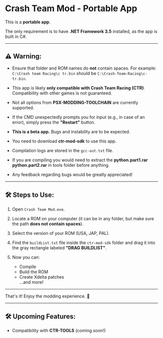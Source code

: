 # Crash Team Mod - Portable App

This is a **portable app**. 

The only requirement is to have **.NET Framework 3.5** installed, as the app is built in C#.

---

## ⚠️ Warning:

- Ensure that folder and ROM names do **not** contain spaces. For example:  
  `C:\Crash team Racing\c tr.bin` should be `C:\Crash-Team-Racing\c-tr.bin`.

- This app is likely **only compatible with Crash Team Racing (CTR)**. Compatibility with other games is not guaranteed.

- Not all options from **PSX-MODDING-TOOLCHAIN** are currently supported.

- If the CMD unexpectedly prompts you for input (e.g., in case of an error), simply press the **"Restart"** button.

- **This is a beta app.** Bugs and instability are to be expected.

- You need to download **ctr-mod-sdk** to use this app.

- Compilation logs are stored in the `gcc-out.txt` file.

- If you are compiling you would need to extract the **python.part1.rar** **python.part2.rar**
  in tools folder before anything.

- Any feedback regarding bugs would be greatly appreciated!

---

## 🛠️ Steps to Use:

1. Open `Crash Team Mod.exe`.

2. Locate a ROM on your computer (it can be in any folder, but make sure the path **does not contain spaces**).

3. Select the version of your ROM (USA, JAP, PAL).

4. Find the `buildList.txt` file inside the `ctr-mod-sdk` folder and drag it into the gray rectangle labeled **"DRAG BUILDLIST"**.

5. Now you can:
   - Compile
   - Build the ROM
   - Create Xdelta patches  
     ...and more!

---

That's it! Enjoy the modding experience. 🚀  

---

## 🛠️ Upcoming Features:
- Compatibility with **CTR-TOOLS** (coming soon!)
